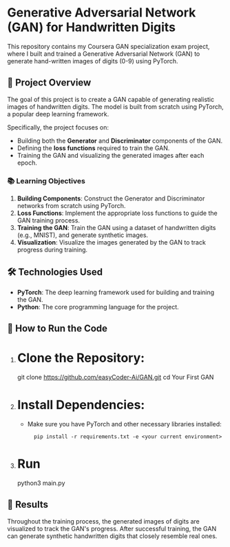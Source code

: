 # Generative Adversarial Network (GAN) for Handwritten Digits

This repository contains my Coursera GAN specialization exam project, where I built and trained a Generative Adversarial Network (GAN) to generate hand-written images of digits (0-9) using PyTorch.

## 📜 **Project Overview**
The goal of this project is to create a GAN capable of generating realistic images of handwritten digits. The model is built from scratch using PyTorch, a popular deep learning framework.

Specifically, the project focuses on:
- Building both the **Generator** and **Discriminator** components of the GAN.
- Defining the **loss functions** required to train the GAN.
- Training the GAN and visualizing the generated images after each epoch.

### 📚 **Learning Objectives**
1. **Building Components**: Construct the Generator and Discriminator networks from scratch using PyTorch.
2. **Loss Functions**: Implement the appropriate loss functions to guide the GAN training process.
3. **Training the GAN**: Train the GAN using a dataset of handwritten digits (e.g., MNIST), and generate synthetic images.
4. **Visualization**: Visualize the images generated by the GAN to track progress during training.

## 🛠️ **Technologies Used**
- **PyTorch**: The deep learning framework used for building and training the GAN.
- **Python**: The core programming language for the project.


## 🚀 **How to Run the Code**
1. # Clone the Repository:

   git clone https://github.com/easyCoder-Ai/GAN.git
   cd Your First GAN

2. # Install Dependencies:
    - Make sure you have PyTorch and other necessary libraries installed:
    
            pip install -r requirements.txt -e <your current environment>

3. # Run 

    python3 main.py


## 🎯 **Results**
 
Throughout the training process, the generated images of digits are visualized to track the GAN's progress. After successful training, the GAN can generate synthetic handwritten digits that closely resemble real ones.